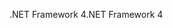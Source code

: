 <span data-ttu-id="c78fd-101">.NET Framework 4</span><span class="sxs-lookup"><span data-stu-id="c78fd-101">.NET Framework 4</span></span>